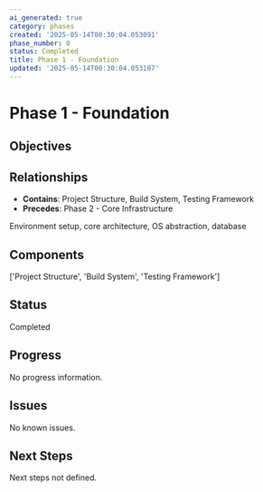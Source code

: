 ```yaml
---
ai_generated: true
category: phases
created: '2025-05-14T00:30:04.053091'
phase_number: 0
status: Completed
title: Phase 1 - Foundation
updated: '2025-05-14T00:30:04.053107'
---
```


# Phase 1 - Foundation

## Objectives

## Relationships
- **Contains**: Project Structure, Build System, Testing Framework
- **Precedes**: Phase 2 - Core Infrastructure

Environment setup, core architecture, OS abstraction, database

## Components
['Project Structure', 'Build System', 'Testing Framework']

## Status
Completed

## Progress
No progress information.

## Issues
No known issues.

## Next Steps
Next steps not defined.